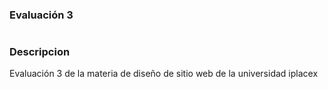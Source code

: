 ### Evaluación 3

#

### Descripcion
Evaluación 3 de la materia de diseño de sitio web de la universidad iplacex